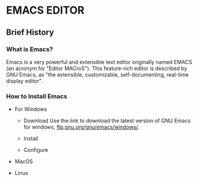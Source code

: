# EMACS EDITOR

## Brief History

### What is Emacs?
Emacs is a very powerful and extensible text editor originally named
EMACS (an acronym for "Editor MACroS"). This feature-rich editor is described
by GNU Emacs, as "the extensible, customizable, self-documenting,
real-time display editor".

### How to Install Emacs
 - For Windows
   - Download
   Use the link to download the latest version of GNU Emacs for windows,
   [ftp.gnu.org/gnu/emacs/windows/](https://ftp.gnu.org/gnu/emacs/windows/).

   - Install
   - Configure

 - MacOS
 
 - Linux